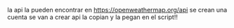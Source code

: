 la api la pueden encontrar en https://openweathermap.org/api
se crean una cuenta se van a crear api la copian y la pegan en el script!!
